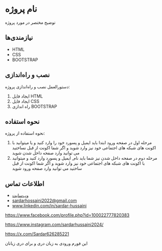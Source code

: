 # نام پروژه

توضیح مختصر در مورد پروژه

## نیازمندی‌ها

- HTML
- CSS
- BOOTSTRAP

## نصب و راه‌اندازی

دستورالعمل نصب و راه‌اندازی پروژه:

1. ایجاد فایل HTML
2. ایجاد فایل CSS
3. راه اندازی BOOTSTRAP

## نحوه استفاده

نحوه استفاده از پروژه:

1. مرحله اول در صفحه ورود ابتدا باید ایمیل و پسورد خود را وارد کنید و یا میتوانید با اکونت های شبکه های اجتماعی خود نیز وارد شوید و اگر شما اکونت از قبل نساختید می توانید وارد صفحه داخل شدن شوید
2. مرحله دوم در صفحه داخل شدن نیز شما باید نام, ایمیل و پسورد وارد کنید و میتوانید با اکونت های شبکه های اجتماعی خود نیز وارد شوید و اگر شما اکونت از قبل ساختید می توانید وارد صفحه ورود شوید


## اطلاعات تماس

- [وب‌سایت](لینک)
- [sardarhossaini2022@gmail.com](mailto:sardarhossaini2022@gmail.com)
- www.linkedin.com/in/sardar-hussaini

https://www.facebook.com/profile.php?id=100022777820383

https://www.instagram.com/sardarhussaini2024/

https://x.com/Sardar626285221

این فورم ورودی به زبان دری و برای دری زبانان

